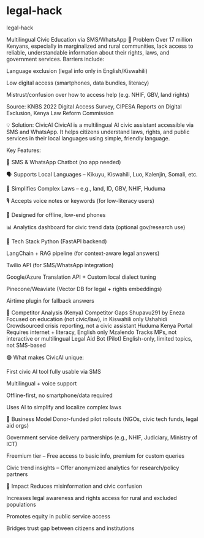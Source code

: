 # legal-hack
legal-hack

Multilingual Civic Education via SMS/WhatsApp
🧩 Problem
Over 17 million Kenyans, especially in marginalized and rural communities, lack access to reliable, understandable information about their rights, laws, and government services.
Barriers include:

Language exclusion (legal info only in English/Kiswahili)

Low digital access (smartphones, data bundles, literacy)

Mistrust/confusion over how to access help (e.g. NHIF, GBV, land rights)

Source: KNBS 2022 Digital Access Survey, CIPESA Reports on Digital Exclusion, Kenya Law Reform Commission

💡 Solution: CivicAI
CivicAI is a multilingual AI civic assistant accessible via SMS and WhatsApp. It helps citizens understand laws, rights, and public services in their local languages using simple, friendly language.

Key Features:

📩 SMS & WhatsApp Chatbot (no app needed)

🗣️ Supports Local Languages – Kikuyu, Kiswahili, Luo, Kalenjin, Somali, etc.

🧠 Simplifies Complex Laws – e.g., land, ID, GBV, NHIF, Huduma

🎙️ Accepts voice notes or keywords (for low-literacy users)

🔌 Designed for offline, low-end phones

📊 Analytics dashboard for civic trend data (optional gov/research use)

🏁 Tech Stack
Python (FastAPI backend)

LangChain + RAG pipeline (for context-aware legal answers)

Twilio API (for SMS/WhatsApp integration)

Google/Azure Translation API + Custom local dialect tuning

Pinecone/Weaviate (Vector DB for legal + rights embeddings)

Airtime plugin for fallback answers

🧨 Competitor Analysis (Kenya)
Competitor	Gaps
Shupavu291 by Eneza	Focused on education (not civic/law), in Kiswahili only
Ushahidi	Crowdsourced crisis reporting, not a civic assistant
Huduma Kenya Portal	Requires internet + literacy, English only
Mzalendo	Tracks MPs, not interactive or multilingual
Legal Aid Bot (Pilot)	English-only, limited topics, not SMS-based

🟢 What makes CivicAI unique:

First civic AI tool fully usable via SMS

Multilingual + voice support

Offline-first, no smartphone/data required

Uses AI to simplify and localize complex laws

💸 Business Model
Donor-funded pilot rollouts (NGOs, civic tech funds, legal aid orgs)

Government service delivery partnerships (e.g., NHIF, Judiciary, Ministry of ICT)

Freemium tier – Free access to basic info, premium for custom queries

Civic trend insights – Offer anonymized analytics for research/policy partners

🎯 Impact
Reduces misinformation and civic confusion

Increases legal awareness and rights access for rural and excluded populations

Promotes equity in public service access

Bridges trust gap between citizens and institutions
